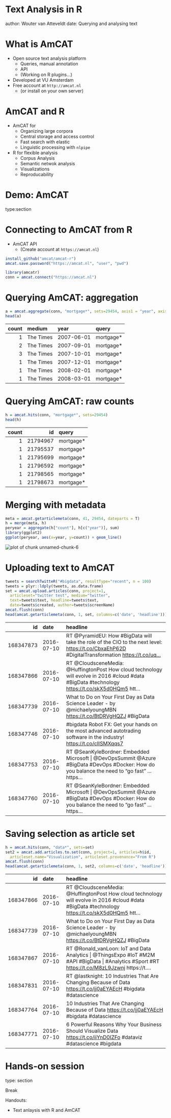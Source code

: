 <style>

.reveal .slides > sectionx {
    top: -70%; 
}

.reveal pre code.r {background-color: #ccF}

.section .reveal li {color:white}
.section .reveal em {font-weight: bold; font-style: "none"}

</style>




Text Analysis in R
========================================================
author: Wouter van Atteveldt
date: Querying and analysing text


What is AmCAT
====

+ Open source text analysis platform
  + Queries, manual annotation
  + API
  + (Working on R plugins...) 
+ Developed at VU Amsterdam
+ Free account at `http://amcat.nl` 
  + (or install on your own server)

AmCAT and R
====

+ AmCAT for
  + Organizing large corpora
  + Central storage and access control
  + Fast search with elastic
  + Linguistic processing with `nlpipe`
+ R for flexible analysis
  + Corpus Analysis
  + Semantic netwok analysis
  + Visualizations
  + Reproducability

Demo: AmCAT
======
type:section


Connecting to AmCAT from R
====

+ AmCAT API 
  + (Create account at `https://amcat.nl`)


```r
install_github("amcat/amcat-r")
amcat.save.password("https://amcat.nl", "user", "pwd")
```

```r
library(amcatr)
conn = amcat.connect("https://amcat.nl")
```

Querying AmCAT: aggregation
====


```r
a = amcat.aggregate(conn, "mortgage*", sets=29454, axis1 = "year", axis2="medium") 
head(a)
```



| count|medium    |year       |query     |
|-----:|:---------|:----------|:---------|
|     1|The Times |2007-06-01 |mortgage* |
|     2|The Times |2007-09-01 |mortgage* |
|     3|The Times |2007-10-01 |mortgage* |
|     1|The Times |2007-12-01 |mortgage* |
|     1|The Times |2008-02-01 |mortgage* |
|     1|The Times |2008-03-01 |mortgage* |

Querying AmCAT: raw counts
====


```r
h = amcat.hits(conn, "mortgage*", sets=29454)
head(h)
```



| count|       id|query     |
|-----:|--------:|:---------|
|     1| 21794967|mortgage* |
|     1| 21795537|mortgage* |
|     1| 21795699|mortgage* |
|     1| 21796592|mortgage* |
|     1| 21798565|mortgage* |
|     1| 21798673|mortgage* |

Merging with metadata
=====


```r
meta = amcat.getarticlemeta(conn, 41, 29454, dateparts = T)
h = merge(meta, h)
peryear = aggregate(h["count"], h[c("year")], sum)
library(ggplot2)
ggplot(peryear, aes(x=year, y=count)) + geom_line()
```

![plot of chunk unnamed-chunk-6](4_amcat-figure/unnamed-chunk-6-1.png)


Uploading text to AmCAT
===




```r
tweets = searchTwitteR("#bigdata", resultType="recent", n = 100)
tweets = plyr::ldply(tweets, as.data.frame)
set = amcat.upload.articles(conn, project=1, 
  articleset="twitter test", medium="twitter",
  text=tweets$text, headline=tweets$text, 
  date=tweets$created, author=tweets$screenName)
amcat.flush(conn)
head(amcat.getarticlemeta(conn, 1, set, columns=c('date', 'headline')))
```



|        id|date       |headline                                                                                                                                          |
|---------:|:----------|:-------------------------------------------------------------------------------------------------------------------------------------------------|
| 168347873|2016-07-10 |RT @PyramidEU: How #BigData will take the role of the CIO to the next level: https://t.co/CbxaEhP62D #DigitalTransformation https://t.co/uq…      |
| 168347866|2016-07-10 |RT @CloudsceneMedia: @HuffingtonPost How cloud technology will evolve in 2016 #cloud #data #BigData #technology https://t.co/skX5d0HQm5 htt…      |
| 168347739|2016-07-10 |What to Do on Your First Day as Data Science Leader - by @michaelyoungMBN https://t.co/BtDRVgHQZJ #BigData                                        |
| 168347746|2016-07-10 |#bigdata Robot FX: Get your hands on the most advanced autotrading software in the industry! https://t.co/cIISMXqqs7                              |
| 168347753|2016-07-10 |RT @SeanKyleBordner: Embedded Microsoft &#124; @DevOpsSummit @Azure #BigData #DevOps #Docker: How do you balance the need to “go fast” ... https… |
| 168347760|2016-07-10 |RT @SeanKyleBordner: Embedded Microsoft &#124; @DevOpsSummit @Azure #BigData #DevOps #Docker: How do you balance the need to “go fast” ... https… |

Saving selection as article set
===


```r
h = amcat.hits(conn, "data*", sets=set)
set2 = amcat.add.articles.to.set(conn, project=1, articles=h$id,
  articleset.name="Visualization", articleset.provenance="From R")
amcat.flush(conn)
head(amcat.getarticlemeta(conn, 1, set2, columns=c('date', 'headline')))
```



|        id|date       |headline                                                                                                                                               |
|---------:|:----------|:------------------------------------------------------------------------------------------------------------------------------------------------------|
| 168347866|2016-07-10 |RT @CloudsceneMedia: @HuffingtonPost How cloud technology will evolve in 2016 #cloud #data #BigData #technology https://t.co/skX5d0HQm5 htt…           |
| 168347739|2016-07-10 |What to Do on Your First Day as Data Science Leader - by @michaelyoungMBN https://t.co/BtDRVgHQZJ #BigData                                             |
| 168347867|2016-07-10 |RT @Ronald_vanLoon: IoT and Data Analytics &#124; @ThingsExpo #IoT #M2M #API #BigData &#124; #Analytics #Sport #RT https://t.co/M8zL9Jzwnj https://t.… |
| 168347831|2016-07-10 |RT @lastknight: 10 Industries That Are Changing Because of Data https://t.co/jj0aEYAEcH #bigdata #datascience                                          |
| 168347764|2016-07-10 |10 Industries That Are Changing Because of Data https://t.co/jj0aEYAEcH #bigdata #datascience                                                          |
| 168347771|2016-07-10 |6 Powerful Reasons Why Your Business Should Visualize Data https://t.co/iiYnD0IZFo #dataviz #datascience #bigdata                                      |

Hands-on session
====
type: section

Break

Handouts:
+ Text anlaysis with R and AmCAT
